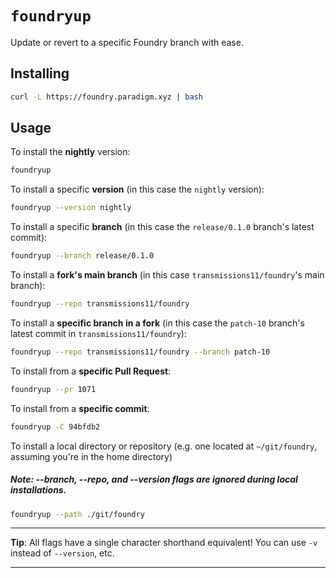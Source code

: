 # `foundryup`

Update or revert to a specific Foundry branch with ease.

## Installing

```sh
curl -L https://foundry.paradigm.xyz | bash
```

## Usage

To install the **nightly** version:

```sh
foundryup
```

To install a specific **version** (in this case the `nightly` version):

```sh
foundryup --version nightly
```

To install a specific **branch** (in this case the `release/0.1.0` branch's latest commit):

```sh
foundryup --branch release/0.1.0
```

To install a **fork's main branch** (in this case `transmissions11/foundry`'s main branch):

```sh
foundryup --repo transmissions11/foundry
```

To install a **specific branch in a fork** (in this case the `patch-10` branch's latest commit in `transmissions11/foundry`):

```sh
foundryup --repo transmissions11/foundry --branch patch-10
```

To install from a **specific Pull Request**:

```sh
foundryup --pr 1071
```

To install from a **specific commit**:
```sh
foundryup -C 94bfdb2
```

To install a local directory or repository (e.g. one located at `~/git/foundry`, assuming you're in the home directory)
##### Note: --branch, --repo, and --version flags are ignored during local installations. 

```sh
foundryup --path ./git/foundry
```

---

**Tip**: All flags have a single character shorthand equivalent! You can use `-v` instead of `--version`, etc.

---
